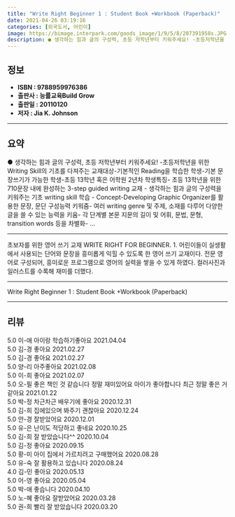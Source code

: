 ```yaml
---
title: "Write Right Beginner 1 : Student Book +Workbook (Paperback)"
date: 2021-04-26 03:19:16
categories: [외국도서, 어린이]
image: https://bimage.interpark.com/goods_image/1/9/5/8/207391958s.JPG
description: ● 생각하는 힘과 글의 구성력, 초등 저학년부터 키워주세요! -초등저학년을 위한 Writing Skill의 기초를 다져주는 교재대상-기본적인 Reading을 학습한 학생-기본 문장쓰기가 가능한 학생-초등 13학년 혹은 어학원 2년차 학생특징- 초등 13학년을 위한 710문장 내에 완성
---
```


## **정보**

- **ISBN : 9788959976386**
- **출판사 : 능률교육Build Grow**
- **출판일 : 20110120**
- **저자 : Jia K. Johnson**

------



## **요약**

●  생각하는 힘과 글의 구성력, 초등 저학년부터 키워주세요! -초등저학년을 위한 Writing Skill의 기초를 다져주는 교재대상-기본적인 Reading을 학습한 학생-기본 문장쓰기가 가능한 학생-초등 13학년 혹은 어학원 2년차 학생특징- 초등 13학년을 위한 710문장 내에 완성하는 3-step guided writing 교재 - 생각하는 힘과 글의 구성력을 키워주는 기초 writing skill 학습 - Concept-Developing Graphic Organizer를 활용한 문장, 문단 구성능력 키워줌- 여러 writing genre 및 주제, 소재를 다루어 다양한 글을 쓸 수 있는 능력을 키움- 각 단계별 본문 지문의 길이 및 어휘, 문법, 문형, transition words 등을 차별화- ...

------

초보자를 위한 영어 쓰기 교재 WRITE RIGHT FOR BEGINNER. 1. 어린이들이 실생활에서 사용되는 단어와 문장을 흥미롭게 익힐 수 있도록 한 영어 쓰기 교재이다. 전문 영어로 구성되어, 흥미로운 프로그램으로 영어의 실력을 쌓을 수 있게 하였다. 컬러사진과 일러스트를 수록해 재미를 더했다.

------


Write Right Beginner 1 : Student Book +Workbook (Paperback) 

------


## **리뷰** 

5.0 이-애 아이랑 학습하기좋아요 2021.04.04 <br/>5.0 김-경 좋아요 2021.02.27 <br/>5.0 김-경 좋아요 2021.02.27 <br/>5.0 양-리 아주좋아요  2021.02.08 <br/>5.0 이-희 좋아요 2021.02.07 <br/>5.0 오-필 좋은 책인 것 같습니다 정말 재미있어요 아이가 좋아합니다 최근 정말 좋은 거 같아요 2021.01.22 <br/>5.0 박-정 차근차근 배우기에 좋아요 2020.12.31 <br/>5.0 김-희 집에있으며 봐주기 괜찮아요 2020.12.24 <br/>5.0 안-경 잘받았어요  2020.12.01 <br/>5.0 유-은 난이도 적당하고 좋네요 2020.10.25 <br/>5.0 김-희 잘 받았습니다^^ 2020.10.04 <br/>5.0 김-정 좋아요 2020.09.15 <br/>5.0 황-미 아이 집에서 가르치려고 구매했어요 2020.08.28 <br/>5.0 유-숙 잘 활용하고 있습니다 2020.08.24 <br/>4.0 김-민 좋아요 2020.05.13 <br/>5.0 어-영 좋아요 2020.05.04 <br/>5.0 박-애 좋습니다 2020.04.10 <br/>5.0 노-혜 좋아요 잘받았어요 2020.03.28 <br/>5.0 권-희 빨리 잘 받았습니다 2020.03.20 <br/>